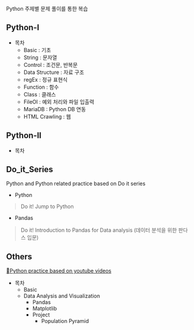 Python 주제별 문제 풀이를 통한 복습
 
## Python-I 

* 목차  
  * Basic : 기초 
  * String : 문자열
  * Control : 조건문, 반복문
  * Data Structure : 자료 구조
  * regEx : 정규 표현식
  * Function : 함수
  * Class : 클래스
  * FileOI : 예외 처리와 파일 입출력
  * MariaDB : Python DB 연동
  * HTML Crawling : 웹

## Python-II

* 목차

## Do_it_Series

Python and Python related practice based on Do it series

* Python 
> Do it! Jump to Python 

* Pandas
> Do it! Introduction to Pandas for Data analysis (데이터 분석을 위한 판다스 입문)


## Others

[Python practice based on youtube videos](https://youtube.com/@nadocoding)

* 목차 
  * Basic
  * Data Analysis and Visualization
    * Pandas
    * Matplotlib 
    * Project 
      * Population Pyramid